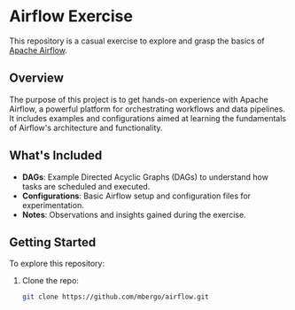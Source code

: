 # Airflow Exercise

This repository is a casual exercise to explore and grasp the basics of [Apache Airflow](https://airflow.apache.org/).

## Overview

The purpose of this project is to get hands-on experience with Apache Airflow, a powerful platform for orchestrating workflows and data pipelines. It includes examples and configurations aimed at learning the fundamentals of Airflow's architecture and functionality.

## What's Included

- **DAGs**: Example Directed Acyclic Graphs (DAGs) to understand how tasks are scheduled and executed.
- **Configurations**: Basic Airflow setup and configuration files for experimentation.
- **Notes**: Observations and insights gained during the exercise.

## Getting Started

To explore this repository:
1. Clone the repo:
   ```bash
   git clone https://github.com/mbergo/airflow.git
